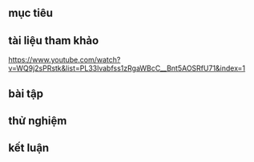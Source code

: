 ## mục tiêu
## tài liệu tham khảo
  https://www.youtube.com/watch?v=WQ9j2sPRstk&list=PL33lvabfss1zRgaWBcC__Bnt5AOSRfU71&index=1
## bài tập
## thử nghiệm
## kết luận